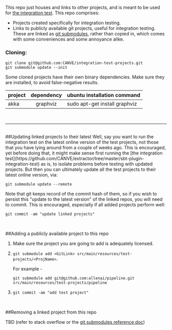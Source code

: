 This repo just houses and links to other projects, and is meant to be used for [the integration test](https://github.com/CANVE/extractor/tree/master/sbt-plugin-integration-test). This repo comprises:

+ Projects created specifically for integration testing.
+ Links to publicly available git projects, useful for integration testing. These are linked as [git submodules](https://git-scm.com/docs/git-submodule), rather than copied in, which comes with some conveniences and some annoyance alike. 

### Cloning:
```
git clone git@github.com:CANVE/integration-test-projects.git
git submodule update --init
```

Some cloned projects have their own binary dependencies. Make sure they are installed, to avoid false-negative results.

| project | dependency | ubuntu installation command
| ------- |:----------:| ---------------------------
| akka    | graphviz   | sudo apt-get install graphviz

<br>

---
<br>
##Updating linked projects to their latest
Well, say you want to run the integration test on the latest online version of the test projects, not those that you have lying around from a couple of weeks ago. This is encouraged, yet before doing that, it might make sense first running the [the integration test](https://github.com/CANVE/extractor/tree/master/sbt-plugin-integration-test) as is, to isolate problems before testing with updated projects. But then you can ultimately update all the test projects to their latest online version, via:

```
git submodule update --remote
```
Note that git keeps record of the commit hash of them, so if you wish to persist this "update to the latest version" of the linked repos, you will need to commit. This is encouraged, especially if all added projects perform well:
```
git commit -am "update linked projects"
```
<br>

##Adding a publicly available project to this repo

1. Make sure the project you are going to add is adequately licensed.

2. `git submodule add <GitLink> src/main/resources/test-projects/<ProjName>`. 

    For example -
    ```
    git submodule add git@github.com:allenai/pipeline.git src/main/resources/test-projects/pipeline
    ```
3. `git commit -am "add test project"`

<br>

##Removing a linked project from this repo

TBD (refer to stack overflow or the [git submodules reference doc](https://git-scm.com/docs/git-submodule))

